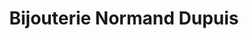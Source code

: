 ---
title: "Bijouterie Normand Dupuis"
url: /repentigny/bijouterie-normand-dupuis/
shop: Schmuck
---